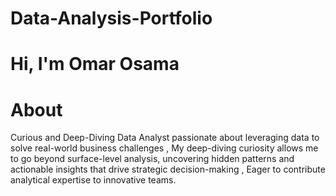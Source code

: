 # Data-Analysis-Portfolio
# Hi, I'm Omar Osama
# About
Curious and Deep-Diving Data Analyst passionate about leveraging data to solve real-world business challenges , My deep-diving curiosity allows me to go beyond surface-level analysis, uncovering hidden patterns and actionable insights that drive strategic decision-making , Eager to contribute analytical expertise to innovative teams.
